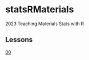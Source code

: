 # statsRMaterials
2023 Teaching Materials Stats with R

## Lessons

[00](https://github.com/kyle1james/statsRMaterials/blob/main/00_helloWorld.R)

